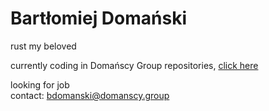 # Bartłomiej Domański

rust my beloved

currently coding in Domańscy Group repositories, [click here](https://github.com/GrupaDomanscy)

looking for job  
contact: bdomanski@domanscy.group
